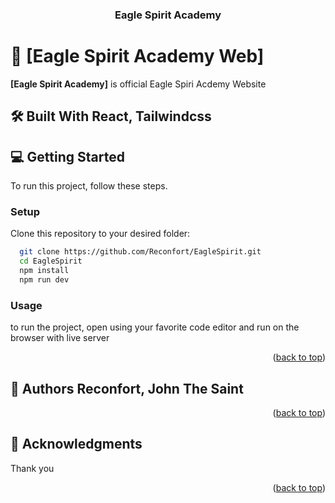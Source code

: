 <div align="center">
 
  <h3><b>Eagle Spirit Academy</b></h3>

</div>
<!-- PROJECT DESCRIPTION -->

# 📖 [Eagle Spirit Academy Web] <a name="about-project"></a>

**[Eagle Spirit Academy]** is official Eagle Spiri Acdemy Website

## 🛠 Built With <a name="built-with">React, Tailwindcss</a>

<!-- GETTING STARTED -->

## 💻 Getting Started <a name="getting-started"></a>

To run this project, follow these steps.

### Setup

Clone this repository to your desired folder:

```sh
  git clone https://github.com/Reconfort/EagleSpirit.git
  cd EagleSpirit
  npm install
  npm run dev
```

### Usage

to run the project, open using your favorite code editor and run on the browser with live server

<p align="right">(<a href="#readme-top">back to top</a>)</p>

<!-- AUTHORS -->

## 👥 Authors <a name="authors">Reconfort, John The Saint</a>

<!-- FUTURE FEATURES -->

<p align="right">(<a href="#readme-top">back to top</a>)</p>
<!-- ACKNOWLEDGEMENTS -->

## 🙏 Acknowledgments <a name="acknowledgements"></a>

Thank you

<p align="right">(<a href="#readme-top">back to top</a>)</p>
